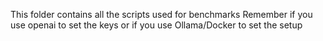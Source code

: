 This folder contains all the scripts used for benchmarks
Remember if you use openai to set the keys or if you use Ollama/Docker to set the setup